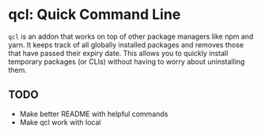 # qcl: Quick Command Line

`qcl` is an addon that works on top of other package managers like npm and yarn.
It keeps track of all globally installed packages and removes those that have passed their expiry date.
This allows you to quickly install temporary packages (or CLIs) without having to worry about uninstalling them.

## TODO

- Make better README with helpful commands
- Make qcl work with local
